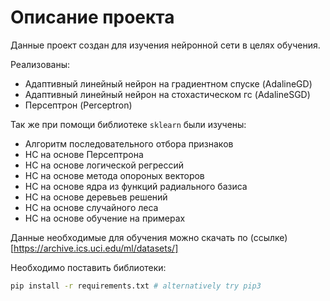 # Описание проекта

Данные проект создан для изучения нейронной сети в целях обучения. 

Реализованы:
- Адаптивный линейный нейрон на градиентном спуске (AdalineGD)
- Адаптивный линейный нейрон на стохастическом гс (AdalineSGD)
- Персептрон (Perceptron)

Так же при помощи библиотеке `sklearn` были изучены:
- Алгоритм последовательного отбора признаков
- НС на основе Персептрона
- НС на основе логической регрессий
- НС на основе метода опороных векторов
- НС на основе ядра из функций радиального базиса
- НС на основе деревьев решений
- НС на основе случайного леса
- НС на основе обучение на примерах

Данные необходимые для обучения можно скачать по (ссылке)[https://archive.ics.uci.edu/ml/datasets/]

Необходимо поставить библиотеки:

```bash
pip install -r requirements.txt # alternatively try pip3
```
